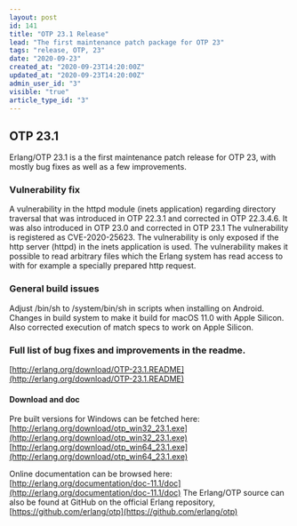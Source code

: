 ```yaml
---
layout: post
id: 141
title: "OTP 23.1 Release"
lead: "The first maintenance patch package for OTP 23"
tags: "release, OTP, 23"
date: "2020-09-23"
created_at: "2020-09-23T14:20:00Z"
updated_at: "2020-09-23T14:20:00Z"
admin_user_id: "3"
visible: "true"
article_type_id: "3"
---
```


## OTP 23.1

Erlang/OTP 23.1 is a the first maintenance patch release for OTP 23, with mostly bug fixes as well as a few improvements.

### Vulnerability fix

A vulnerability in the httpd module (inets application) regarding directory traversal that was introduced in OTP 22.3.1 and corrected in OTP 22.3.4.6. It was also introduced in OTP 23.0 and corrected in OTP 23.1 The vulnerability is registered as CVE-2020-25623.
 The vulnerability is only exposed if the http server (httpd) in the inets application is used. The vulnerability makes it possible to read arbitrary files which the Erlang system has read access to with for example a specially prepared http request.

### General build issues

Adjust /bin/sh to /system/bin/sh in scripts when installing on Android.
 Changes in build system to make it build for macOS 11.0 with Apple Silicon. Also corrected execution of match specs to work on Apple Silicon.

### Full list of bug fixes and improvements in the readme.

[http://erlang.org/download/OTP-23.1.README](http://erlang.org/download/OTP-23.1.README)

#### Download and doc

Pre built versions for Windows can be fetched here:
[http://erlang.org/download/otp_win32_23.1.exe](http://erlang.org/download/otp_win32_23.1.exe)
[http://erlang.org/download/otp_win64_23.1.exe](http://erlang.org/download/otp_win64_23.1.exe)

Online documentation can be browsed here:
[http://erlang.org/documentation/doc-11.1/doc](http://erlang.org/documentation/doc-11.1/doc)
 The Erlang/OTP source can also be found at GitHub on the official Erlang repository,
[https://github.com/erlang/otp](https://github.com/erlang/otp)
